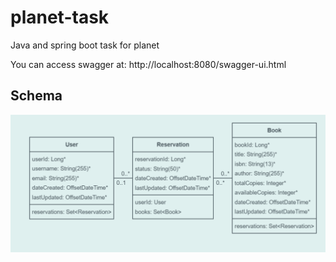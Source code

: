 # planet-task
Java and spring boot task for planet 

You can access swagger at: http://localhost:8080/swagger-ui.html

## Schema
![img.png](img.png)

